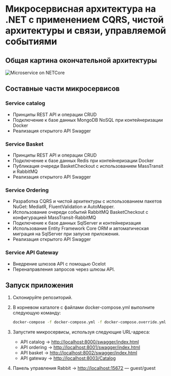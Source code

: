 # Микросервисная архитектура на .NET с применением CQRS, чистой архитектуры и связи, управляемой событиями

## Общая картина окончательной архитектуры
![Microservice on  NETCore](https://github.com/sbdiev/DotNetMicroservices/assets/58542325/e9c14c58-3c08-4e1a-8416-9fbd7c3e1bb6)

## Составные части микросервисов

### Service catalog
- Принципы REST API и операции CRUD
- Подключение к базе данных MongoDB NoSQL при контейнеризации Docker
- Реализация открытого API Swagger

### Service Basket
- Принципы REST API и операции CRUD
- Подключение к базе данных Redis при контейнеризации Docker
- Публикация очереди BasketCheckout с использованием MassTransit и RabbitMQ
- Реализация открытого API Swagger

### Service Ordering
- Разработка CQRS и чистой архитектуры с использованием пакетов NuGet: MediatR, FluentValidation и AutoMapper.
- Использование очереди событий RabbitMQ BasketCheckout с конфигурацией MassTransit-RabbitMQ
- Подключение к базе данных SqlServer и контейнеризация
- Использование Entity Framework Core ORM и автоматическая миграция на SqlServer при запуске приложения.
- Реализация открытого API Swagger

### Service API Gateway
- Внедрение шлюзов API с помощью Ocelot
- Перенаправления запросов через шлюзы API.

## Запуск приложения
1. Склонируйте репозиторий.
2. В корневом каталоге с файлами docker-compose.yml выполните следующую команду:
    ```bash
    docker-compose -f docker-compose.yml -f docker-compose.override.yml up –d
    ```
3. Запустите микросервисы, используя следующие URL-адреса:
   - API catalog -> [http://localhost:8000/swagger/index.html](http://localhost:8000/swagger/index.html)
   - API ordering -> [http://localhost:8001/swagger/index.html](http://localhost:8001/swagger/index.html)
   - API basket -> [http://localhost:8002/swagger/index.html](http://localhost:8002/swagger/index.html)
   - API gateway -> [http://localhost:8003/Catalog](http://localhost:8003/Catalog)
   
4. Панель управления Rabbit -> [http://localhost:15672](http://localhost:15672) — guest/guest
